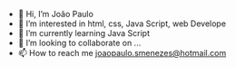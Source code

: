 - 👋 Hi, I’m João Paulo
- 👀 I’m interested in html, css, Java Script, web Develope
- 🌱 I’m currently learning Java Script
- 💞️ I’m looking to collaborate on ...
- 📫 How to reach me joaopaulo.smenezes@hotmail.com

<!---
jpsmenezes/jpsmenezes is a ✨ special ✨ repository because its `README.md` (this file) appears on your GitHub profile.
You can click the Preview link to take a look at your changes.
--->
